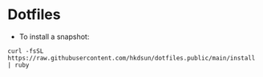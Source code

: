 # Dotfiles

* To install a snapshot:

```
curl -fsSL https://raw.githubusercontent.com/hkdsun/dotfiles.public/main/install | ruby
```
